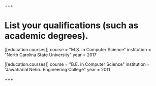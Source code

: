 +++

# List your qualifications (such as academic degrees).
[[education.courses]]
  course = "M.S. in Computer Science"
  institution = "North Carolina State University"
  year = 2017


[[education.courses]]
  course = "B.E. in Computer Science"
  institution = "Jawaharlal Nehru Engineering College"
  year = 2011
 
+++

